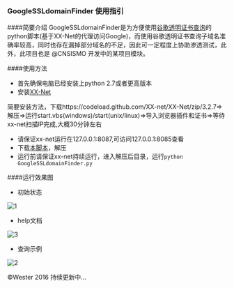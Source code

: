 ### GoogleSSLdomainFinder 使用指引

####简要介绍
GoogleSSLdomainFinder是为方便使用[谷歌透明证书查询](https://www.google.com/transparencyreport/)的python脚本(基于XX-Net的代理访问Google)，而使用谷歌透明证书查询子域名准确率较高，同时也存在漏掉部分域名的不足，因此可一定程度上协助渗透测试，此外，此项目也是 @CNSISMO 开发中的某项目模块。

####使用方法

- 首先确保电脑已经安装上python 2.7或者更高版本
- 安装[XX-Net](https://github.com/XX-net/XX-Net/wiki/%E4%B8%AD%E6%96%87%E6%96%87%E6%A1%A3)
  
简要安装方法，下载https://codeload.github.com/XX-net/XX-Net/zip/3.2.7=>解压=>运行start.vbs(windows)/start(unix/linux)=>导入浏览器插件和证书=>等待xx-net扫描IP完成,大概30分钟左右

- 请保证xx-net运行在127.0.0.1:8087,可访问127.0.0.1:8085查看
- 下载[本脚本](https://github.com/We5ter/GoogleSSLdomainFinder/archive/master.zip)，解压
- 运行前请保证xx-net持续运行，进入解压后目录，运行`python GoogleSSLdomainFinder.py`

####运行效果图

- 初始状态

![1](https://github.com/We5ter/GoogleSSLdomainFinder/blob/master/example/ex1.png)

- help文档

![3](https://github.com/We5ter/GoogleSSLdomainFinder/blob/master/example/ex3.png)

- 查询示例

![2](https://github.com/We5ter/GoogleSSLdomainFinder/blob/master/example/ex2.png)

&copy;Wester 2016 持续更新中...
